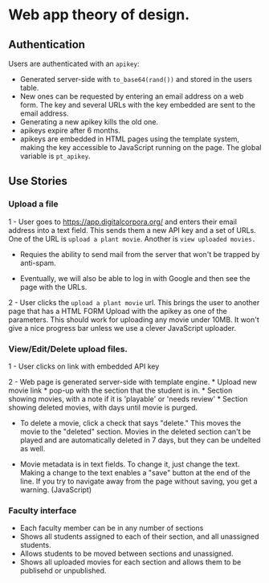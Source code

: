 # Web app theory of design.

## Authentication
Users are authenticated with an `apikey`:
* Generated server-side with `to_base64(rand())` and stored in the users table.
* New ones can be requested by entering an email address on a web form. The key and several URLs with the key embedded are sent to the email address.
* Generating a new apikey kills the old one.
* apikeys expire after 6 months.
* apikeys are embedded in HTML pages using the template system, making the key accessible to JavaScript running on the page. The global variable is `pt_apikey`.

## Use Stories

### Upload a file

1 - User goes to https://app.digitalcorpora.org/ and enters their email address into a text field. This sends them a new API key and a set of URLs. One of the URL is `upload a plant movie`. Another is `view uploaded movies.`

  - Requies the ability to send mail from the server that won't be trapped by anti-spam.

  - Eventually, we will also be able to log in with Google and then see the page with the URLs.

2 - User clicks the `upload a plant movie` url. This brings the user to another page that has a HTML FORM Upload with the apikey as one of the parameters. This should work for uploading any movie under 10MB. It won't give a nice progress bar unless we use a clever JavaScript uploader.

### View/Edit/Delete upload files.

1 - User clicks on link with embedded API key

2 - Web page is generated server-side with template engine.
    * Upload new movie link
    * pop-up with the section that the student is in.
    * Section showing movies, with a note if it is 'playable' or 'needs review'
    * Section showing deleted movies, with days until movie is purged.

  - To delete a movie, click a check that says "delete." This moves the movie to the "deleted" section. Movies in the deleted section can't be played and are automatically deleted in 7 days, but they can be undelted as well.

  - Movie metadata is in text fields. To change it, just change the text. Making a change to the text enables a "save" button at the end of the line. If you try to navigate away from the page without saving, you get a warning. (JavaScript)


### Faculty interface
  * Each faculty member can be in any number of sections
  * Shows all students assigned to each of their section, and all unassigned students.
  * Allows students to be moved between sections and unassigned.
  * Shows all uploaded movies for each section and allows them to be publisehd or unpublished.